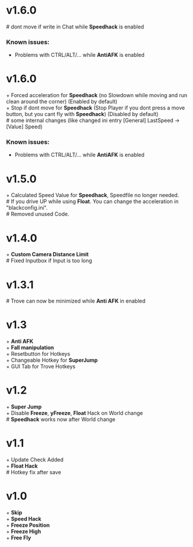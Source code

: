 # v1.6.0 <br>
\# dont move if write in Chat while **Speedhack** is enabled<br>

### Known issues:
- Problems with CTRL/ALT/... while **AntiAFK** is enabled<br>

# v1.6.0 <br>
\+ Forced acceleration for **Speedhack** (no Slowdown while moving and run clean around the corner) (Enabled by default)<br>
\+ Stop if dont move for **Speedhack** (Stop Player if you dont press a move button, but you cant fly with **Speedhack**) (Disabled by default)<br>
\# some internal changes (like changed ini entry [General] LastSpeed -> [Value] Speed)<br>

### Known issues:
- Problems with CTRL/ALT/... while **AntiAFK** is enabled<br>

# v1.5.0 <br>
\+ Calculated Speed Value for **Speedhack**, Speedfile no longer needed.<br>
\# If you drive UP while using **Float**. You can change the acceleration in "blackconfig.ini".<br>
\# Removed unused Code. <br>

# v1.4.0 <br>
\+ **Custom Camera Distance Limit** <br>
\# Fixed Inputbox if Input is too long <br>

# v1.3.1 <br>
\# Trove can now be minimized while **Anti AFK** in enabled<br>

# v1.3 <br>
\+ **Anti AFK** <br>
\+ **Fall manipulation** <br>
\+ Resetbutton for Hotkeys <br>
\+ Changeable Hotkey for **SuperJump** <br>
\+ GUI Tab for Trove Hotkeys <br>

# v1.2 <br>
\+ **Super Jump** <br>
\+ Disable **Freeze**, **yFreeze**, **Float** Hack on World change <br>
\# **Speedhack** works now after World change <br>

# v1.1 <br>
\+ Update Check Added <br>
\+ **Float Hack** <br>
\# Hotkey fix after save <br>

# v1.0 <br>
\+ **Skip** <br>
\+ **Speed Hack** <br>
\+ **Freeze Position** <br>
\+ **Freeze High** <br>
\+ **Free Fly** <br>
